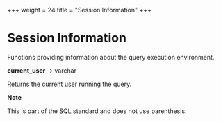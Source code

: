 +++
weight = 24
title = "Session Information"
+++

Session Information
===================

Functions providing information about the query execution environment.

**current\_user** -\> varchar

Returns the current user running the query.

**Note**

This is part of the SQL standard and does not use parenthesis.
   
   

